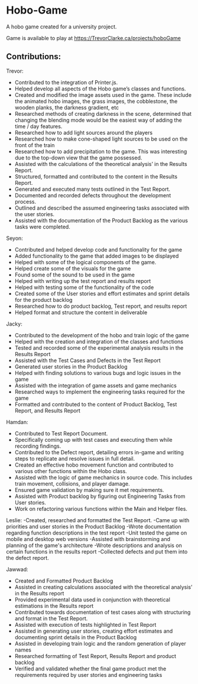 # Hobo-Game
A hobo game created for a university project.

Game is available to play at https://TrevorClarke.ca/projects/hoboGame

## Contributions:

Trevor:
- Contributed to the integration of Printer.js.
- Helped develop all aspects of the Hobo game’s classes and functions.
- Created and modified the image assets used in the game. These include the animated hobo images, the grass images, the cobblestone, the wooden planks, the darkness gradient, etc
- Researched methods of creating darkness in the scene, determined that changing the blending mode would be the easiest way of adding the time / day features.
- Researched how to add light sources around the players
- Researched how to make cone-shaped light sources to be used on the front of the train
- Researched how to add precipitation to the game. This was interesting due to the top-down view that the game possessed.
- Assisted with the calculations of the theoretical analysis’ in the Results Report.
- Structured, formatted and contributed to the content in the Results Report.
- Generated and executed many tests outlined in the Test Report.
- Documented and recorded defects throughout the development process.
- Outlined and described the assumed engineering tasks associated with the user stories.
- Assisted with the documentation of the Product Backlog as the various tasks were completed.

Seyon:
- Contributed and helped develop code and functionality for the game
- Added functionality to the game that added images to be displayed
- Helped with some of the logical components of the game.
- Helped create some of the visuals for the game
- Found some of the sound to be used in the game
- Helped with writing up the test report and results report
- Helped with testing some of the functionality of the code
- Created some of the User stories and effort estimates and sprint details for the product backlog
- Researched how to do product backlog, Test report, and results report
- Helped format and structure the content in deliverable

Jacky:
- Contributed to the development of the hobo and train logic of the game
- Helped with the creation and integration of the classes and functions
- Tested and recorded some of the experimental analysis results in the Results Report
- Assisted with the Test Cases and Defects in the Test Report
- Generated user stories in the Product Backlog
- Helped with finding solutions to various bugs and logic issues in the game
- Assisted with the integration of game assets and game mechanics
- Researched ways to implement the engineering tasks required for the game
- Formatted and contributed to the content of Product Backlog, Test Report, and Results Report

Hamdan:
- Contributed to Test Report Document. 
- Specifically coming up with test cases and executing them while recording findings.
- Contributed to the Defect report, detailing errors in-game and writing steps to replicate and resolve issues in full detail.
- Created an effective hobo movement function and contributed to various other functions within the Hobo class.
- Assisted with the logic of game mechanics in source code. This includes train movement, collisions, and player damage.
- Ensured game validation by making sure it met requirements.
- Assisted with Product backlog by figuring out Engineering Tasks from User stories.
- Work on refactoring various functions within the Main and Helper files.

Leslie: 
-Created, researched and formatted the Test Report.
-Came up with priorities and user stories in the Product Backlog
-Wrote documentation regarding function descriptions in the test report
-Unit tested the game on mobile and desktop web versions
-Assisted with brainstorming and planning of the game's architecture
-Wrote descriptions and analysis on certain functions in the results report
-Collected defects and put them into the defect report.


Jawwad: 
- Created and Formatted Product Backlog
- Assisted in creating calculations associated with the theoretical analysis’ in the Results report
- Provided experimental data used in conjunction with theoretical estimations in the Results report
- Contributed towards documentation of test cases along with structuring and format in the Test Report.
- Assisted with execution of tests highlighted in Test Report
- Assisted in generating user stories, creating effort estimates and documenting sprint details  in the Product Backlog
- Assisted in developing train logic and the random generation of player names
- Researched formatting of Test Report, Results Report and product backlog
- Verified and validated whether the final game product met the requirements required by user stories and engineering tasks

